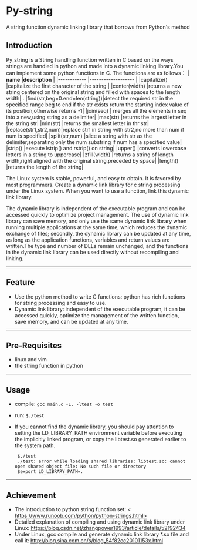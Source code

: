 # Py-string
A string function dynamic linking library that borrows from Python's method 

## Introduction
Py_string is a String handling function written in C based on the ways strings are handled in python and made into a dynamic linking library.You can implement some python functions in C.
The functions are as follows：
| __name__             |__description__                                                         |
|------------      |-------------------                                                |
|capitalize()      |capitalize the first character of the string                        |
|center(width)     |returns a new string centered on the original string and filled with spaces to the length width| .
|find(str,beg=0.end=len(string))|detect the required str in the specified range beg to end if the str exists return the starting index value of its position,otherwise returns -1|
|join(seq)         | merges all the elements in seq into a new,using string as a delimiter|
|max(str)          |returns the largest letter in the string str|
|min(str)          |returns the smallest letter in thr str|
|replace(str1,str2,num)|replace str1 in string with str2,no more than num if num is specified|
|split(str,num)    |slice a string with str as the delimiter,separating only the num substring if num has a specified value|
|strip()           |execute lstrip() and rstrip() on string|
|upper()           |converts lowercase letters in a string to uppercase|
|zfill(width)      |returns a string of length width,right aligned with the original string,preceded by space|
|length()          |returns the length of the string|

The Linux system is stable, powerful, and easy to obtain. It is favored by most programmers. Create a dynamic link library for c string processing under the Linux system. When you want to use a function, link this dynamic link library.

The dynamic library is independent of the executable program and can be accessed quickly to optimize project management. The use of dynamic link library can save memory, and only use the same dynamic link library when running multiple applications at the same time, which reduces the dynamic exchange of files; secondly, the dynamic library can be updated at any time, as long as the application functions, variables and return values are written.The type and number of DLLs remain unchanged, and the functions in the dynamic link library can be used directly without recompiling and linking.

----
## Feature
- Use the python method to write C functions: python has rich functions for string processing and easy to use.
- Dynamic link library: independent of the executable program, it can be accessed quickly, optimize the management of the written function, save memory, and can be updated at any time.

----
## Pre-Requisites
- linux and vim
- the string function in python

----
## Usage
- compile: `gcc main.c -L. -ltest -o test`
- run:  `$./test`
- If you cannot find the dynamic library, you should pay attention to setting the LD_LIBRARY_PATH environment variable before executing the implicitly linked program, or copy the libtest.so generated earlier to the system path.

       $./test
       ./test: error while loading shared libraries: libtest.so: cannot open shared object file: No such file or directory
       $export LD_LIBRARY_PATH=.
	
----
## Achievement
- The introduction to python string function set: < https://www.runoob.com/python/python-strings.html>
- Detailed explanation of compiling and using dynamic link library under Linux: <https://blog.csdn.net/zhangpower1993/article/details/52192434>
- Under Linux, gcc compile and generate dynamic link library *.so file and call it: <http://blog.sina.com.cn/s/blog_54f82cc20101153x.html>
